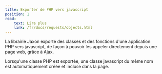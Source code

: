 ```yaml
---
title: Exporter de PHP vers javascript
position: 1
read:
    text: Lire plus
    link: /fr/docs/requests/objects.html
---
```


La librairie Jaxon exporte des classes et des fonctions d'une application PHP vers javascript, de façon à pouvoir les appeler directement depuis une page web, grâce à Ajax.

Lorsqu'une classe PHP est exportée, une classe javascript du même nom est automatiquement créée et incluse dans la page.
